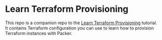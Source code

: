 # Learn Terraform Provisioning

This repo is a companion repo to the [Learn Terraform Provisioning](https://developer.hashicorp.com/terraform/tutorials/provision/packer) tutorial.
It contains Terraform configuration you can use to learn how to provision Terraform instances with Packer.
